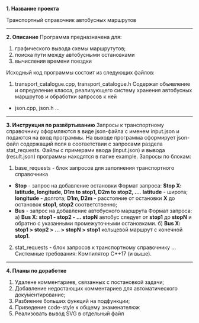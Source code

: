 **1. Название проекта**

Транспортный справочник автобусных маршрутов

------------

**2. Описание**
Программа предназначена для:
1. графического вывода схемы маршрутутов;
2. поиска пути между автобусными остановками
3. вычисления времени поездки

Исходный код программы состоит из следующих файлов:
1. transport_catalogue.cpp, transport_catalogue.h
Содержат объявление и определение класса, реализующего систему хранения автобусных маршрутов и обработки запросов к ней
- json.cpp, json.h 
...

------------

**3. Инструкция по развёртыванию**
Запросы к транспортному справочнику оформляются в виде json-файла с именем input.json и подаются на вход программы.
На выходе программа сформирует json-файл содержащий поля в соответствии с запросами раздела stat_requests.
Файлы с примерами ввода (input.json) и вывода (result.json) программы находятся в папке example.
Запросы по блокам:
1)  base_requests - блок запросов для заполнения транспортного справочника
- **Stop** - запрос на добавление остановки
Формат запроса: **Stop X: latitude, longitude, D1m to stop1, D2m to stop2, ...**.
**latitude** - широта;
**longitude** - долгота;
**D1m,  D2m** - расстояние от остановки **X** до остановок **stop1**, **stop2** соответственно;
- **Bus** - запрос на добавление автобусного маршрута
Формат запроса: 
а) **Bus X: stop1 - stop2 - ... stopN** автобус следует от **stop1** до **stopN** и обратно с указанными промежуточными остановками.
б) **Bus X: stop1 > stop2 > ... > stopN > stop1** кольцевой маршрут с конечной **stop1**.

2)  stat_requests  - блок запросов к транспортному справочнику
...
Системные требования:
Компилятор C++17 (и выше).

------------

**4. Планы по доработке**
1. Удалене комментариев, связанных с постановкой задачи;
2. Добавление недостающих комментариев для автоматического документирование;
3. Разбиение больших функций на подфункции;
4. Приведение code-style к общему знаменателюж
5. Реализовать вывод SVG в отдельный файл

